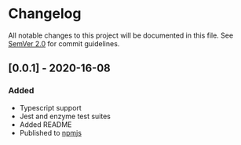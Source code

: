 # Changelog

All notable changes to this project will be documented in this file. See [SemVer 2.0](https://semver.org/) for commit guidelines.

## [0.0.1] - 2020-16-08

### Added

- Typescript support
- Jest and enzyme test suites
- Added README
- Published to [npmjs](https://www.npmjs.com/package/snackables)
